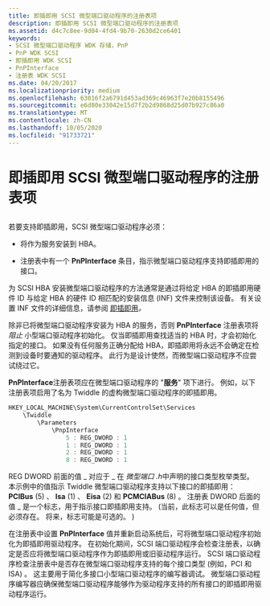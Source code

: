 ```yaml
---
title: 即插即用 SCSI 微型端口驱动程序的注册表项
description: 即插即用 SCSI 微型端口驱动程序的注册表项
ms.assetid: d4c7c8ee-9d04-4fd4-9b70-2630d2ce6401
keywords:
- SCSI 微型端口驱动程序 WDK 存储，PnP
- PnP WDK SCSI
- 即插即用 WDK SCSI
- PnPInterface
- 注册表 WDK SCSI
ms.date: 04/20/2017
ms.localizationpriority: medium
ms.openlocfilehash: 63016f2a6791d453ad369c46963f7e20b8155496
ms.sourcegitcommit: e6d80e33042e15d7f2b2d9868d25d07b927c86a0
ms.translationtype: MT
ms.contentlocale: zh-CN
ms.lasthandoff: 10/05/2020
ms.locfileid: "91733721"
---
```

# <a name="registry-entries-for-plug-and-play-scsi-miniport-drivers"></a>即插即用 SCSI 微型端口驱动程序的注册表项


## <span id="ddk_registry_entries_for_plug_and_play_scsi_miniport_drivers_kg"></span><span id="DDK_REGISTRY_ENTRIES_FOR_PLUG_AND_PLAY_SCSI_MINIPORT_DRIVERS_KG"></span>


若要支持即插即用，SCSI 微型端口驱动程序必须：

-   将作为服务安装到 HBA。

-   注册表中有一个 **PnPInterface** 条目，指示微型端口驱动程序支持即插即用的接口。

为 SCSI HBA 安装微型端口驱动程序的方法通常是通过将给定 HBA 的即插即用硬件 ID 与给定 HBA 的硬件 ID 相匹配的安装信息 (INF) 文件来控制该设备。 有关设置 INF 文件的详细信息，请参阅 [即插即用](../kernel/introduction-to-plug-and-play.md)*。*

除非已将微型端口驱动程序安装为 HBA 的服务，否则 **PnPInterface** 注册表项将 *阻止* 小型端口驱动程序初始化。 仅当即插即用查找适当的 HBA 时，才会初始化指定的接口。 如果没有任何服务正确分配给 HBA，即插即用将永远不会确定在检测到设备时要通知的驱动程序。 此行为是设计使然，而微型端口驱动程序不应尝试绕过它。

**PnPInterface**注册表项应在微型端口驱动程序的 "**服务**" 项下进行。 例如，以下注册表项启用了名为 Twiddle 的虚构微型端口驱动程序的即插即用。

```cpp
HKEY_LOCAL_MACHINE\System\CurrentControlSet\Services
    \Twiddle
        \Parameters
            \PnpInterface
                5 : REG_DWORD : 1
                1 : REG_DWORD : 1
                2 : REG_DWORD : 1
                8 : REG_DWORD : 1
```

REG DWORD 前面的值 \_ 对应于 \_ 在 *微型端口 .h*中声明的接口类型枚举类型。 本示例中的值指示 Twiddle 微型端口驱动程序支持以下接口的即插即用： **PCIBus** (5) 、 **Isa** (1) 、 **Eisa** (2) 和 **PCMCIABus** (8) 。 注册表 DWORD 后面的值 \_ 是一个标志，用于指示接口即插即用支持。  (当前，此标志可以是任何值，但必须存在。 将来，标志可能是可选的。 ) 

在注册表中设置 **PnPInterface** 值并重新启动系统后，可将微型端口驱动程序初始化为即插即用驱动程序。 在初始化期间，SCSI 端口驱动程序会检查注册表，以确定是否应将微型端口驱动程序作为即插即用或旧驱动程序运行。 SCSI 端口驱动程序检查注册表中是否存在微型端口驱动程序支持的每个接口类型 (例如，PCI 和 ISA) 。 这主要用于简化多接口小型端口驱动程序的编写器调试。 微型端口驱动程序编写器应确保微型端口驱动程序能够作为驱动程序支持的所有接口的即插即用驱动程序运行。

 

